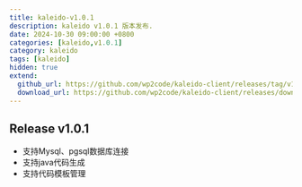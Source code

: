 ```yaml
---
title: kaleido-v1.0.1
description: kaleido v1.0.1 版本发布.
date: 2024-10-30 09:00:00 +0800
categories: [kaleido,v1.0.1]
category: kaleido
tags: [kaleido]
hidden: true
extend:
  github_url: https://github.com/wp2code/kaleido-client/releases/tag/v1.0.1
  download_url: https://github.com/wp2code/kaleido-client/releases/download/v1.0.1/kaleido-client-1.0.1-setup.exe
---
```


## Release v1.0.1
- 支持Mysql、pgsql数据库连接
- 支持java代码生成
- 支持代码模板管理

